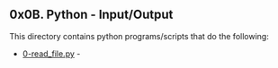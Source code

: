 ## 0x0B. Python - Input/Output
This directory contains python programs/scripts that do the following:
- [0-read_file.py](0-read_file.py) - 